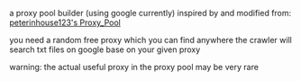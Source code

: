 a proxy pool builder (using google currently)
inspired by and modified from: [peterinhouse123's Proxy_Pool](https://github.com/peterinhouse123/Proxy_Pool.git)

you need a random free proxy which you can find anywhere
the crawler will search txt files on google base on your given proxy

warning: the actual useful proxy in the proxy pool may be very rare
